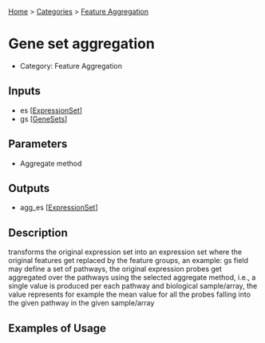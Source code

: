
[Home](../../../index.html) > [Categories](../../index.html) > [Feature Aggregation](index.html)

# Gene set aggregation

* Category: Feature Aggregation

## Inputs

* es [[ExpressionSet](../../../data_types.html#expressionset)]
* gs [[GeneSets](../../../data_types.html#genesets)]

## Parameters

* Aggregate method

## Outputs

* agg_es [[ExpressionSet](../../../data_types.html#expressionset)]

## Description

  transforms the original expression set into an expression set where the original features get replaced by the feature groups, an example: gs field may define a set of pathways, the original expression probes get aggregated over the pathways using the selected aggregate method, i.e., a single value is produced per each pathway and biological sample/array, the value represents for example the mean value for all the probes falling into the given pathway in the given sample/array

## Examples of Usage
        